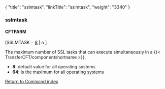 {
    "title": "sslmtask",
    "linkTitle": "sslmtask",
    "weight": "3340"
}<span id="sslmtask"></span>

### sslmtask

#### CFTPARM

\[SSLMTASK = <u>8</u> | n \]  

The maximum number of SSL tasks that can execute simultaneously in a
  {{< TransferCFT/componentshortname  >}}.

-   **8**:
    default value for all operating systems
-   <span style="font-weight: bold;">64</span>:
    is the maximum for all operating systems

[Return to Command index](../../)
